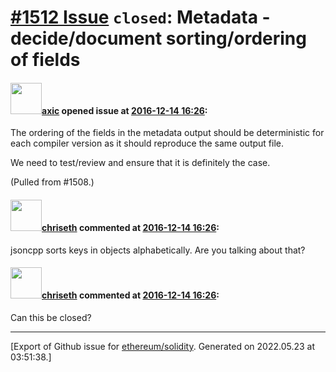 # [\#1512 Issue](https://github.com/ethereum/solidity/issues/1512) `closed`: Metadata - decide/document sorting/ordering of fields

#### <img src="https://avatars.githubusercontent.com/u/20340?v=4" width="50">[axic](https://github.com/axic) opened issue at [2016-12-14 16:26](https://github.com/ethereum/solidity/issues/1512):

The ordering of the fields in the metadata output should be deterministic for each compiler version as it should reproduce the same output file.

We need to test/review and ensure that it is definitely the case.

(Pulled from #1508.)


#### <img src="https://avatars.githubusercontent.com/u/9073706?v=4" width="50">[chriseth](https://github.com/chriseth) commented at [2016-12-14 16:26](https://github.com/ethereum/solidity/issues/1512#issuecomment-267084156):

jsoncpp sorts keys in objects alphabetically. Are you talking about that?

#### <img src="https://avatars.githubusercontent.com/u/9073706?v=4" width="50">[chriseth](https://github.com/chriseth) commented at [2016-12-14 16:26](https://github.com/ethereum/solidity/issues/1512#issuecomment-271585654):

Can this be closed?


-------------------------------------------------------------------------------



[Export of Github issue for [ethereum/solidity](https://github.com/ethereum/solidity). Generated on 2022.05.23 at 03:51:38.]

